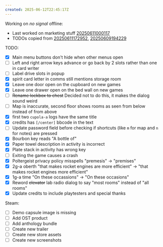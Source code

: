 ```yaml
---
created: 2025-06-12T22:45:17Z
---
```


Working on _no signal_ offline:
- Last worked on marketing stuff [20250611000117](20250611000117.md)
- TODOs copied from [20250611172952](20250611172952.md), [20250609194229](20250609194229.md)

TODO:
- [x] Main menu buttons don't hide when other menus open
- [ ] Left and right arrow keys advance or go back by 2 slots rather than one in card writer
- [ ] Label drive slots in popup
- [x] spirit card letter in comms still mentions storage room
- [x] Leave one door open on the cupboard on new games
- [x] Leave one drawer open on the bed wall on new games
- [ ] ~~Rename lockbox to chest~~ Decided not to do this, it makes the dialog sound weird
- [ ] Map is inaccurate, second floor shows rooms as seen from below instead of from above
- [x] first two `cupola-a` logs have the same title
- [x] credits has `[/center]` bbcode in the text
- [ ] Update password field before checking if shortcuts (like `m` for map and `n` for notes) are pressed
- [x] Bourbon key reads "A bottle of"
- [x] Paper towel description in activity is incorrect
- [x] Plate stack in activity has wrong key
- [ ] Exiting the game causes a crash
- [x] Poltergeist privacy policy misspells "premesis" -> "premises"
- [x] 2g-a oberth "that makes rocket engines are more efficient" -> "that makes rocket engines more efficient"
- [x] 1g-a time "On these occassions" -> "On these occasions"
- [x] Reword ~~elevator~~ lab radio dialog to say "most rooms" instead of "all rooms"
- [x] Update credits to include playtesters and special thanks

Steam:
- [ ] Demo capsule image is missing
- [ ] Add OST product
- [ ] Add anthology bundle
- [ ] Create new trailer
- [ ] Create new store assets
- [ ] Create new screenshots
